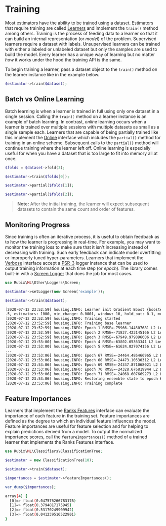 # Training
Most estimators have the ability to be trained using a dataset. Estimators that require training are called [Learners](learner.md) and implement the `train()` method among others. Training is the process of feeding data to a learner so that it can build an internal representation (or *model*) of the problem. Supervised learners require a dataset with labels. Unsupervised learners can be trained with either a labeled or unlabeled dataset but only the samples are used to build the model. Every learner has a unique way of learning but no matter *how* it works under the hood the training API is the same.

To begin training a learner, pass a dataset object to the `train()` method on the learner instance like in the example below.

```php
$estimator->train($dataset);
```

## Batch vs Online Learning
Batch learning is when a learner is trained in full using only one dataset in a single session. Calling the `train()` method on a learner instance is an example of batch learning. In contrast, *online* learning occurs when a learner is trained over multiple sessions with multiple datasets as small as a single sample each. Learners that are capable of being partially trained like this implement the [Online](online.md) interface which includes the `partial()` method for training in an online scheme. Subsequent calls to the `partial()` method will continue training where the learner left off. Online learning is especially useful for when you have a dataset that is too large to fit into memory all at once.

```php
$folds = $dataset->fold(3);

$estimator->train($folds[0]);

$estimator->partial($folds[1]);

$estimator->partial($folds[2]);
```

> **Note:** After the initial training, the learner will expect subsequent datasets to contain the same count and order of features.

## Monitoring Progress
Since training is often an iterative process, it is useful to obtain feedback as to how the learner is progressing in real-time. For example, you may want to monitor the training loss to make sure that it isn't increasing instead of decreasing with training. Such early feedback can indicate model overfitting or improperly tuned hyper-parameters. Learners that implement the [Verbose](verbose.md) interface accept a [PSR-3](https://www.php-fig.org/psr/psr-3/) logger instance that can be used to output training information at each time step (or *epoch*). The library comes built-in with a [Screen Logger](other/loggers/screen.md) that does the job for most cases.

```php
use Rubix\ML\Other\Loggers\Screen;

$estimator->setLogger(new Screen('example'));

$estimator->train($dataset);
```

```sh
[2020-07-12 23:52:59] housing.INFO: Learner init Gradient Boost {booster: Regression Tree {max_depth: 4, max_leaf_size: 3, max_features: null, min_purity_increase: 1.0E-7}, rate: 0.1, ratio: 0
.5, estimators: 1000, min_change: 0.0001, window: 10, hold_out: 0.1, metric: RMSE, base: Dummy Regressor {strategy: Mean}}
[2020-07-12 23:52:59] housing.INFO: Training started
[2020-07-12 23:52:59] housing.INFO: Training base learner
[2020-07-12 23:52:59] housing.INFO: Epoch 1 RMSE=-75966.144307681 L2 Loss=6273028418.4053
[2020-07-12 23:52:59] housing.INFO: Epoch 2 RMSE=-71837.423145166 L2 Loss=5398183359.0029
[2020-07-12 23:52:59] housing.INFO: Epoch 3 RMSE=-67949.979096606 L2 Loss=4847398522.703
[2020-07-12 23:53:00] housing.INFO: Epoch 4 RMSE=-63802.65363341 L2 Loss=4515203001.2578
[2020-07-12 23:53:00] housing.INFO: Epoch 5 RMSE=-61624.027074156 L2 Loss=3988666807.5813
...
[2020-07-12 23:53:06] housing.INFO: Epoch 67 RMSE=-24464.486466965 L2 Loss=706106123.97902
[2020-07-12 23:53:06] housing.INFO: Epoch 68 RMSE=-24473.10530312 L2 Loss=701284659.63732
[2020-07-12 23:53:06] housing.INFO: Epoch 69 RMSE=-24347.871068021 L2 Loss=696422563.57693
[2020-07-12 23:53:06] housing.INFO: Epoch 70 RMSE=-24328.676819944 L2 Loss=690861140.1853
[2020-07-12 23:53:06] housing.INFO: Epoch 71 RMSE=-24068.607669273 L2 Loss=685669903.74276
[2020-07-12 23:53:06] housing.INFO: Restoring ensemble state to epoch 61
[2020-07-12 23:53:06] housing.INFO: Training complete
```

## Feature Importances
Learners that implement the [Ranks Features](ranks-features.md) interface can evaluate the importance of each feature in the training set. Feature importances are defined as the degree to which an individual feature influences the model. Feature importances are useful for feature selection and for helping to explain predictions derived from a model. To output the normalized importance scores, call the `featureImportances()` method of a trained learner that implements the Ranks Features interface.

```php
use Rubix\ML\Classifiers\ClassificationTree;

$estimator = new ClassificationTree(10);

$estimator->train($dataset);

$importances = $estimator->featureImportances();

var_dump($importances);
```

```sh
array(4) {
  [0]=> float(0.047576266783176)
  [1]=> float(0.3794817175945)
  [2]=> float(0.53170249909942)
  [3]=> float(0.041239516522901)
}
```
